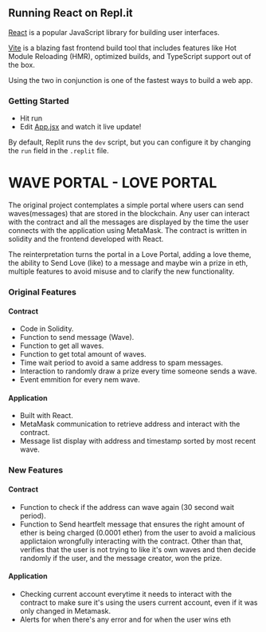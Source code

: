 ## Running React on Repl.it

[React](https://reactjs.org/) is a popular JavaScript library for building user interfaces.

[Vite](https://vitejs.dev/) is a blazing fast frontend build tool that includes features like Hot Module Reloading (HMR), optimized builds, and TypeScript support out of the box.

Using the two in conjunction is one of the fastest ways to build a web app.

### Getting Started
- Hit run
- Edit [App.jsx](#src/App.jsx) and watch it live update!

By default, Replit runs the `dev` script, but you can configure it by changing the `run` field in the `.replit` file.

# WAVE PORTAL - LOVE PORTAL

The original project contemplates a simple portal where users can send waves(messages) that are stored in the blockchain.  Any user can interact with the contract and all the messages are displayed by the time the user connects with the application using MetaMask. The contract is written in solidity and the frontend developed with React.

The reinterpretation turns the portal in a Love Portal, adding a love theme, the ability to Send Love (like) to a message and maybe win a prize in eth, multiple features to avoid misuse and to clarify the new functionality.


### Original Features

#### Contract
- Code in Solidity.
- Function to send message (Wave).
- Function to get all waves.
- Function to get total amount of waves.
- Time wait period to avoid a same address to spam messages.
- Interaction to randomly draw a prize every time someone sends a wave.
- Event emmition for every nem wave.

#### Application
- Built with React.
- MetaMask communication to retrieve address and interact with the contract.
- Message list display with address and timestamp sorted by most recent wave.

### New Features
#### Contract
- Function to check if the address can wave again (30 second wait period).
- Function to Send heartfelt message that ensures the right amount of ether is being charged (0.0001 ether) from the user to avoid a malicious applictaion wrongfully interacting with the contract. Other than that, verifies that the user is not trying to like it's own waves and then decide randomly if the user, and the message creator, won the prize.

#### Application
- Checking current account everytime it needs to interact with the contract to make sure it's using the users current account, even if it was only changed in Metamask.
- Alerts for when there's any error and for when the user wins eth
